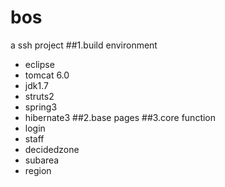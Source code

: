 # bos
a ssh project 
##1.build environment
- eclipse
- tomcat 6.0
- jdk1.7
- struts2
- spring3
- hibernate3
##2.base pages
##3.core function
- login
- staff
- decidedzone
- subarea
- region
